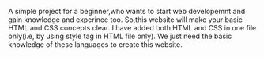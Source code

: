 A simple project for a beginner,who wants to start web developemnt and gain knowledge and experince too. So,this website will make your basic HTML and CSS concepts clear.
I have added both HTML and CSS in one file only(i.e, by using style tag in HTML  file only).
We just need the basic knowledge of these languages to create this website. 
